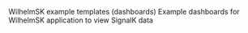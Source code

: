 WilhelmSK example templates (dashboards)
Example dashboards for WilhelmSK application to view SignalK data
